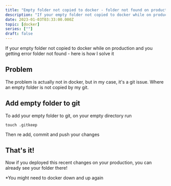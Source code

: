 ```yaml
---
title: "Empty folder not copied to docker - folder not found on production"
description: "If your empty folder not copied to docker while on production and you getting error folder not found - here is how I solve it"
date: 2023-01-03T03:33:00.000Z
topic: [docker]
series: [""]
draft: false
---
```

If your empty folder not copied to docker while on production and you getting error folder not found - here is how I solve it

## Problem
The problem is actually not in docker, but in my case, it's a git issue. Where an empty folder is not copied by my git.

## Add empty folder to git
To add your empty folder to git, on your empty directory run
```
touch .gitkeep
```

Then re add, commit and push your changes

## That's it!
Now if you deployed this recent changes on your production, you can already see your folder there!

*You might need to docker down and up again

